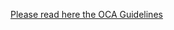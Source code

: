 [Please read here the OCA Guidelines](https://github.com/OCA/maintainer-tools/blob/master/CONTRIBUTING.md)
